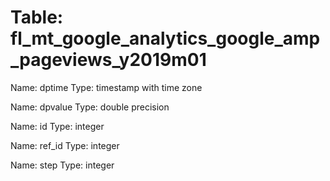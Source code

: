 Table: fl_mt_google_analytics_google_amp_pageviews_y2019m01
===========================================================

Name: dptime
Type: timestamp with time zone

Name: dpvalue
Type: double precision

Name: id
Type: integer

Name: ref_id
Type: integer

Name: step
Type: integer

